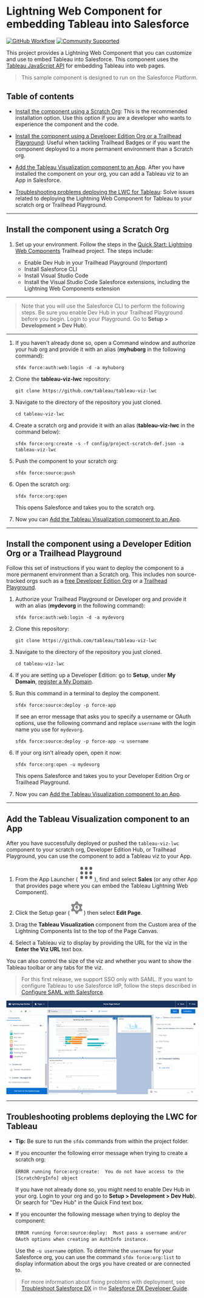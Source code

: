 # Lightning Web Component for embedding Tableau into Salesforce

[![GitHub Workflow](https://github.com/tableau/tableau-viz-lwc/workflows/CI/badge.svg?branch=master)](https://github.com/tableau/tableau-viz-lwc/actions)
[![Community Supported](https://img.shields.io/badge/Support%20Level-Community%20Supported-457387.svg)](https://www.tableau.com/support-levels-it-and-developer-tools)

This project provides a Lightning Web Component that you can customize and use to embed Tableau into Salesforce. This component uses the [Tableau JavaScript API](https://help.tableau.com/current/api/js_api/en-us/JavaScriptAPI/js_api.htm) for embedding Tableau into web pages.

> This sample component is designed to run on the Salesforce Platform.

## Table of contents

- [Install the component using a Scratch Org](#install-the-component-using-a-scratch-org): This is the recommended installation option. Use this option if you are a developer who wants to experience the component and the code.

- [Install the component using a Developer Edition Org or a Trailhead Playground](#install-the-component-using-a-developer-edition-org-or-a-trailhead-playground): Useful when tackling Trailhead Badges or if you want the component deployed to a more permanent environment than a Scratch org.

- [Add the Tableau Visualization component to an App](#add-the-tableau-visualization-component-to-an-app). After you have installed the component on your org, you can add a Tableau viz to an App in Salesforce.  


- [Troubleshooting problems deploying the LWC for Tableau](#troubleshooting-problems-deploying-the-lwc-for-Tableau): Solve issues related to deploying the Lightning Web Component for Tableau to your scratch org or Trailhead Playground.

____

## Install the component using a Scratch Org

1. Set up your environment. Follow the steps in the [Quick Start: Lightning Web Components](https://trailhead.salesforce.com/content/learn/projects/quick-start-lightning-web-components/) Trailhead project. The steps include:

    - Enable Dev Hub in your Trailhead Playground (*Important*)
    - Install Salesforce CLI
    - Install Visual Studio Code
    - Install the Visual Studio Code Salesforce extensions, including the Lightning Web Components extension

---

   > Note that you will use the Salesforce CLI to perform the following steps. Be sure you enable Dev Hub in your Trailhead Playground before you begin. Login to your Playground. Go to **Setup > Development > Dev Hub**).

___

1. If you haven't already done so, open a Command window and authorize your hub org and provide it with an alias (**myhuborg** in the following command):

    ```
    sfdx force:auth:web:login -d -a myhuborg

    ```

1. Clone the **tableau-viz-lwc** repository:

    ```
    git clone https://github.com/tableau/tableau-viz-lwc

    ```

1. Navigate to the directory of the repository you just cloned.

   ```
   cd tableau-viz-lwc

   ```

1. Create a scratch org and provide it with an alias (**tableau-viz-lwc** in the command below):

    ```
    sfdx force:org:create -s -f config/project-scratch-def.json -a tableau-viz-lwc

    ```

1. Push the component to your scratch org:

    ```
    sfdx force:source:push
    ```

1. Open the scratch org:

    ```
    sfdx force:org:open

    ```

    This opens Salesforce and takes you to the scratch org.

1. Now you can [Add the Tableau Visualization component to an App](#add-the-tableau-visualization-component-to-an-app).

___

## Install the component using a Developer Edition Org or a Trailhead Playground

Follow this set of instructions if you want to deploy the component to a more permanent environment than a Scratch org.
This includes non source-tracked orgs such as a [free Developer Edition Org](https://developer.salesforce.com/signup) or a [Trailhead Playground](https://trailhead.salesforce.com/).



1. Authorize your Trailhead Playground or Developer org and provide it with an alias (**mydevorg** in the following command):

    ```
    sfdx force:auth:web:login -d -a mydevorg
    ```

1. Clone this repository:

    ```
    git clone https://github.com/tableau/tableau-viz-lwc

    ```

1. Navigate to the directory of the repository you just cloned.

   ```
   cd tableau-viz-lwc

   ```

1. If you are setting up a Developer Edition: go to **Setup**, under **My Domain**, [register a My Domain](https://help.salesforce.com/articleView?id=domain_name_setup.htm&type=5).

1. Run this command in a terminal to deploy the component.

    ```
    sfdx force:source:deploy -p force-app
    ```
    If see an error message that asks you to specify a username or OAuth options, use the following command and replace `username` with the login name you use for `mydevorg`.

    ```
    sfdx force:source:deploy -p force-app -u username
    ```

1. If your org isn't already open, open it now:

    ```
    sfdx force:org:open -u mydevorg
    ```

    This opens Salesforce and takes you to your Developer Edition Org or Trailhead Playground.

1. Now you can [Add the Tableau Visualization component to an App](#add-the-tableau-visualization-component-to-an-app).




___

## Add the Tableau Visualization component to an App

After you have successfully deployed or pushed the `tableau-viz-lwc` component to your scratch org, Developer Edition Hub, or Trailhead Playground, you can use the component to add a Tableau viz to your App.

1. From the App Launcher (![App Launcher](./assets/salesforce_icon-applauncher-large.jpg "App Launcher")), find and select **Sales** (or any other App that provides page where you can embed the Tableau Lightning Web Component).

1. Click the Setup gear (![Setup gear](./assets/salesforce_icon-setup-large.jpg "Setup gear")) then select **Edit Page**.

1. Drag the **Tableau Visualization** component from the Custom area of the Lightning Components list to the top of the Page Canvas.

1. Select a Tableau viz to display by providing the URL for the viz in the **Enter the Viz URL** text box.

  You can also control the size of the viz and whether you want to show the Tableau toolbar or any tabs for the viz.
  
> For this first release, we support SSO only with SAML. If you want to configure Tableau to use Salesforce IdP, follow the steps described in [Configure SAML with Salesforce](https://help.tableau.com/current/online/en-us/saml_config_salesforce.htm).



![Tableau Visualization LWC](./assets/lwc_tableau_viz_url.png "Tableau Visualization LWC")

___

## Troubleshooting problems deploying the LWC for Tableau

- **Tip:** Be sure to run the `sfdx` commands from within the project folder.

- If you encounter the following error message when trying to create a scratch org:

   `ERROR running force:org:create:  You do not have access to the [ScratchOrgInfo] object`

   If you have not already done so, you might need to enable Dev Hub in your org. Login to your org and go to **Setup > Development > Dev Hub**). Or search for "Dev Hub" in the Quick Find text box.

- If you encounter the following message when trying to deploy the component:

  `ERROR running force:source:deploy:  Must pass a username and/or OAuth options when creating an AuthInfo instance.`

  Use the `-u username` option. To determine the `username` for your Salesforce org, you can use the command `sfdx force:org:list` to display information about the orgs you have created or are connected to.

> For more information about fixing problems with deployment, see [Troubleshoot Salesforce DX](https://developer.salesforce.com/docs/atlas.en-us.sfdx_dev.meta/sfdx_dev/sfdx_dev_troubleshoot.htm) in the [Salesforce DX Developer Guide](https://developer.salesforce.com/docs/atlas.en-us.sfdx_dev.meta/sfdx_dev/sfdx_dev_intro.htm).